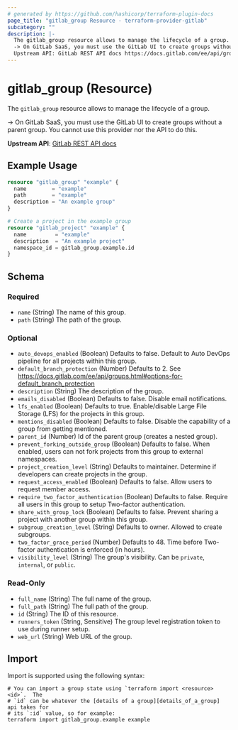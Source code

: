 ```yaml
---
# generated by https://github.com/hashicorp/terraform-plugin-docs
page_title: "gitlab_group Resource - terraform-provider-gitlab"
subcategory: ""
description: |-
  The gitlab_group resource allows to manage the lifecycle of a group.
  -> On GitLab SaaS, you must use the GitLab UI to create groups without a parent group. You cannot use this provider nor the API to do this.
  Upstream API: GitLab REST API docs https://docs.gitlab.com/ee/api/groups.html
---
```


# gitlab_group (Resource)

The `gitlab_group` resource allows to manage the lifecycle of a group.

-> On GitLab SaaS, you must use the GitLab UI to create groups without a parent group. You cannot use this provider nor the API to do this.

**Upstream API**: [GitLab REST API docs](https://docs.gitlab.com/ee/api/groups.html)

## Example Usage

```terraform
resource "gitlab_group" "example" {
  name        = "example"
  path        = "example"
  description = "An example group"
}

# Create a project in the example group
resource "gitlab_project" "example" {
  name         = "example"
  description  = "An example project"
  namespace_id = gitlab_group.example.id
}
```

<!-- schema generated by tfplugindocs -->
## Schema

### Required

- `name` (String) The name of this group.
- `path` (String) The path of the group.

### Optional

- `auto_devops_enabled` (Boolean) Defaults to false. Default to Auto DevOps pipeline for all projects within this group.
- `default_branch_protection` (Number) Defaults to 2. See https://docs.gitlab.com/ee/api/groups.html#options-for-default_branch_protection
- `description` (String) The description of the group.
- `emails_disabled` (Boolean) Defaults to false. Disable email notifications.
- `lfs_enabled` (Boolean) Defaults to true. Enable/disable Large File Storage (LFS) for the projects in this group.
- `mentions_disabled` (Boolean) Defaults to false. Disable the capability of a group from getting mentioned.
- `parent_id` (Number) Id of the parent group (creates a nested group).
- `prevent_forking_outside_group` (Boolean) Defaults to false. When enabled, users can not fork projects from this group to external namespaces.
- `project_creation_level` (String) Defaults to maintainer. Determine if developers can create projects in the group.
- `request_access_enabled` (Boolean) Defaults to false. Allow users to request member access.
- `require_two_factor_authentication` (Boolean) Defaults to false. Require all users in this group to setup Two-factor authentication.
- `share_with_group_lock` (Boolean) Defaults to false. Prevent sharing a project with another group within this group.
- `subgroup_creation_level` (String) Defaults to owner. Allowed to create subgroups.
- `two_factor_grace_period` (Number) Defaults to 48. Time before Two-factor authentication is enforced (in hours).
- `visibility_level` (String) The group's visibility. Can be `private`, `internal`, or `public`.

### Read-Only

- `full_name` (String) The full name of the group.
- `full_path` (String) The full path of the group.
- `id` (String) The ID of this resource.
- `runners_token` (String, Sensitive) The group level registration token to use during runner setup.
- `web_url` (String) Web URL of the group.

## Import

Import is supported using the following syntax:

```shell
# You can import a group state using `terraform import <resource> <id>`.  The
# `id` can be whatever the [details of a group][details_of_a_group] api takes for
# its `:id` value, so for example:
terraform import gitlab_group.example example
```
